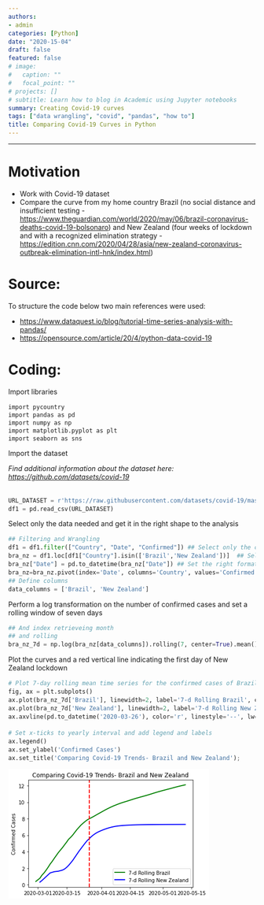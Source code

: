 ```yaml
---
authors:
- admin
categories: [Python]
date: "2020-15-04"
draft: false
featured: false
# image:
#   caption: ""
#   focal_point: ""
# projects: []
# subtitle: Learn how to blog in Academic using Jupyter notebooks
summary: Creating Covid-19 curves 
tags: ["data wrangling", "covid", "pandas", "how to"]
title: Comparing Covid-19 Curves in Python
---
```


---

# Motivation
- Work with Covid-19 dataset 
- Compare the curve from my home country Brazil (no social distance and insufficient testing - https://www.theguardian.com/world/2020/may/06/brazil-coronavirus-deaths-covid-19-bolsonaro) and New Zealand (four weeks of lockdown and with a recognized elimination strategy - https://edition.cnn.com/2020/04/28/asia/new-zealand-coronavirus-outbreak-elimination-intl-hnk/index.html)

# Source:
To structure the code below two main references were used:
- https://www.dataquest.io/blog/tutorial-time-series-analysis-with-pandas/
- https://opensource.com/article/20/4/python-data-covid-19

# Coding:

Import libraries

```python, message=FALSE, warning = FALSE
import pycountry
import pandas as pd
import numpy as np
import matplotlib.pyplot as plt
import seaborn as sns
```

Import the dataset

*Find additional information about the dataset here: https://github.com/datasets/covid-19*

```python

URL_DATASET = r'https://raw.githubusercontent.com/datasets/covid-19/master/data/countries-aggregated.csv'
df1 = pd.read_csv(URL_DATASET)

```

Select only the data needed and get it in the right shape to the analysis

```python
## Filtering and Wrangling
df1 = df1.filter(["Country", "Date", "Confirmed"]) ## Select only the columns of interest
bra_nz = df1.loc[df1["Country"].isin(['Brazil','New Zealand'])]  ## Select the countries to be analysed
bra_nz["Date"] = pd.to_datetime(bra_nz["Date"]) ## Set the right format to Date column
bra_nz=bra_nz.pivot(index='Date', columns='Country', values='Confirmed') ## Reshape the dataset
## Define columns
data_columns = ['Brazil', 'New Zealand'] 
```

Perform a log transformation on the number of confirmed cases and set a rolling window of seven days
```python
## And index retrieveing month
## and rolling
bra_nz_7d = np.log(bra_nz[data_columns]).rolling(7, center=True).mean() ## The logarithmic scale improves the rate                                                                         ## change analysis and the rolling window                                                                          ## smooths the graph 
```
Plot the curves and a red vertical line indicating the first day of New Zealand lockdown

```python
# Plot 7-day rolling mean time series for the confirmed cases of Brazil and New Zealand:
fig, ax = plt.subplots()
ax.plot(bra_nz_7d['Brazil'], linewidth=2, label='7-d Rolling Brazil', color='green')
ax.plot(bra_nz_7d['New Zealand'], linewidth=2, label='7-d Rolling New Zealand', color='blue')
ax.axvline(pd.to_datetime('2020-03-26'), color='r', linestyle='--', lw=2)

# Set x-ticks to yearly interval and add legend and labels
ax.legend()
ax.set_ylabel('Confirmed Cases')
ax.set_title('Comparing Covid-19 Trends- Brazil and New Zealand');
```


![png](index.png)



```python

```
